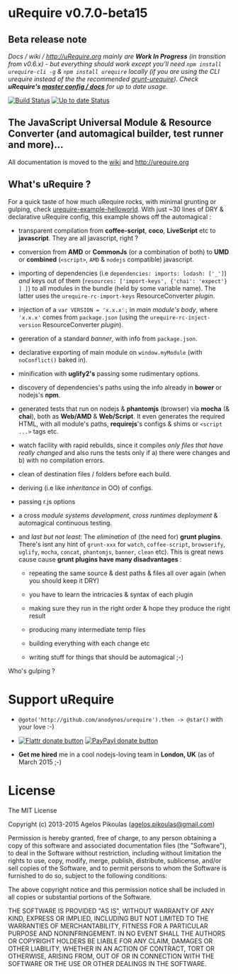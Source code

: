 # uRequire v0.7.0-beta15

## Beta release note

_Docs / wiki / http://uRequire.org mainly are **Work In Progress** (in transition from v0.6.x) - but everything should work except you'll need `npm install urequire-cli -g` & `npm install urequire` locally (if you are using the CLI urequire instead of the the recommended [grunt-urequire](https://github.com/aearly/grunt-urequire)). Check **uRequire's [master config / docs](https://github.com/anodynos/uRequire/blob/master/source/code/config/MasterDefaultsConfig.coffee.md)** for up to date usage._

[![Build Status](https://travis-ci.org/anodynos/uRequire.svg?branch=master)](https://travis-ci.org/anodynos/uRequire)
[![Up to date Status](https://david-dm.org/anodynos/urequire.png)](https://david-dm.org/anodynos/urequire.png)

## The JavaScript Universal Module & Resource Converter (and automagical builder, test runner and more)...

All documentation is moved to the [wiki](https://github.com/anodynos/uRequire/wiki) and http://urequire.org

## What's uRequire ?

For a quick taste of how much uRequire rocks, with minimal grunting or gulping, check [urequire-example-helloworld](https://github.com/anodynos/urequire-example-helloworld). With just ~30 lines of DRY & declarative uRequire config, this example shows off the automagical :

* transparent compilation from **coffee-script**, **coco**, **LiveScript** etc to **javascript**. They are all javascript, right ?

* conversion from **AMD** or **CommonJs** (or a combination of both) to **UMD** or **combined** (`<script>`, `AMD` & `nodejs` compatible) javascript.

* importing of dependencies (i.e `dependencies: imports: lodash: ['_']`) *and* keys out of them (`resources: ['import-keys', {'chai': 'expect'} ] ]`) to all modules in the bundle (held by some variable name). The latter uses the `urequire-rc-import-keys` ResourceConverter *plugin*.

* injection of a `var VERSION = 'x.x.x';` in *main module's body*, where `'x.x.x'` comes from `package.json` (using the `urequire-rc-inject-version` ResourceConverter *plugin*).

* gereration of a standard *banner*, with info from `package.json`.

* declarative exporting of main module on `window.myModule` (with `noConflict()` baked in).

* minification with **uglify2's** passing some rudimentary options.

* discovery of dependencies's paths using the info already in **bower** or nodejs's **npm**.

* generated tests that run on nodejs & **phantomjs** (browser) via **mocha** (& **chai**), both as **Web/AMD** & **Web/Script**. It even generates the required HTML, with all module's paths, **requirejs**'s configs & shims or `<script ...>` tags etc.

* watch facility with rapid rebuilds, since it compiles *only files that have really changed* and also runs the tests only if a) there were changes and b) with no compilation errors.

* clean of destination files / folders before each build.

* deriving (i.e like *inheritance* in OO) of configs.

* passing r.js options

* a cross *module systems development*, *cross runtimes deployment* & automagical continuous testing.

* and *last but not least*: The *elimination* of (the need for) **grunt plugins**. There's isnt any hint of `grunt-xxx` for `watch`, `coffee-script`, `browserify`, `uglify`, `mocha`, `concat`, `phantomjs`, `banner`, `clean` etc). This is great news cause cause **grunt plugins have many disadvantages** :

     * repeating the same source & dest paths & files all over again (when you should keep it DRY)

     * you have to learn the intricacies & syntax of each plugin

     * making sure they run in the right order & hope they produce the right result

     * producing many intermediate temp files

     * building everything with each change etc

     * writing stuff for things that should be automagical ;-)

Who's gulping ?

# Support uRequire

* `@goto('http://github.com/anodynos/urequire').then -> @star()` with your love :-)

* [![Flattr donate button](http://api.flattr.com/button/flattr-badge-large.png)](https://flattr.com/submit/auto?user_id=anodynos&url=http%3A%2F%2Furequire.org "Donate to uRequire using Flattr")
[![PayPayl donate button](https://www.paypalobjects.com/en_AU/i/btn/btn_donate_SM.gif)](https://www.paypal.com/cgi-bin/webscr?cmd=_donations&business=XZGDQKS96XGP8&lc=GR&item_name=uRequire%2eorg&currency_code=EUR&bn=PP%2dDonationsBF%3abtn_donate_SM%2egif%3aNonHosted "Donate to uRequire using Paypal")

* **Get me hired** me in a cool nodejs-loving team in **London, UK** (as of March 2015 ;-)

# License

The MIT License

Copyright (c) 2013-2015 Agelos Pikoulas (agelos.pikoulas@gmail.com)

Permission is hereby granted, free of charge, to any person
obtaining a copy of this software and associated documentation
files (the "Software"), to deal in the Software without
restriction, including without limitation the rights to use,
copy, modify, merge, publish, distribute, sublicense, and/or sell
copies of the Software, and to permit persons to whom the
Software is furnished to do so, subject to the following
conditions:

The above copyright notice and this permission notice shall be
included in all copies or substantial portions of the Software.

THE SOFTWARE IS PROVIDED "AS IS", WITHOUT WARRANTY OF ANY KIND,
EXPRESS OR IMPLIED, INCLUDING BUT NOT LIMITED TO THE WARRANTIES
OF MERCHANTABILITY, FITNESS FOR A PARTICULAR PURPOSE AND
NONINFRINGEMENT. IN NO EVENT SHALL THE AUTHORS OR COPYRIGHT
HOLDERS BE LIABLE FOR ANY CLAIM, DAMAGES OR OTHER LIABILITY,
WHETHER IN AN ACTION OF CONTRACT, TORT OR OTHERWISE, ARISING
FROM, OUT OF OR IN CONNECTION WITH THE SOFTWARE OR THE USE OR
OTHER DEALINGS IN THE SOFTWARE.
